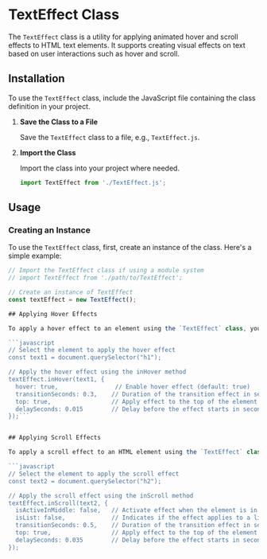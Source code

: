 # TextEffect Class

The `TextEffect` class is a utility for applying animated hover and scroll effects to HTML text elements. It supports creating visual effects on text based on user interactions such as hover and scroll.

## Installation

To use the `TextEffect` class, include the JavaScript file containing the class definition in your project.

1. **Save the Class to a File**

   Save the `TextEffect` class to a file, e.g., `TextEffect.js`.

2. **Import the Class**

   Import the class into your project where needed.

   ```javascript
   import TextEffect from './TextEffect.js';

## Usage

### Creating an Instance

To use the `TextEffect` class, first, create an instance of the class. Here's a simple example:

```javascript
// Import the TextEffect class if using a module system
// import TextEffect from './path/to/TextEffect';

// Create an instance of TextEffect
const textEffect = new TextEffect();

## Applying Hover Effects

To apply a hover effect to an element using the `TextEffect` class, you can use the `inHover` method. Here's how you can do it:

```javascript
// Select the element to apply the hover effect
const text1 = document.querySelector("h1");

// Apply the hover effect using the inHover method
textEffect.inHover(text1, {
  hover: true,                // Enable hover effect (default: true)
  transitionSeconds: 0.3,    // Duration of the transition effect in seconds (default: 0.5)
  top: true,                 // Apply effect to the top of the element (default: false)
  delaySeconds: 0.015        // Delay before the effect starts in seconds (default: 0.025)
});```


## Applying Scroll Effects

To apply a scroll effect to an HTML element using the `TextEffect` class, use the `inScroll` method. Here's an example of how to do it:

```javascript
// Select the element to apply the scroll effect
const text2 = document.querySelector("h2");

// Apply the scroll effect using the inScroll method
textEffect.inScroll(text2, {
  isActiveInMiddle: false,   // Activate effect when the element is in the middle of the viewport (default: false)
  isList: false,             // Indicates if the effect applies to a list of elements (default: false)
  transitionSeconds: 0.5,    // Duration of the transition effect in seconds (default: 0.5)
  top: true,                 // Apply effect to the top of the element (default: false)
  delaySeconds: 0.035        // Delay before the effect starts in seconds (default: 0.025)
});
